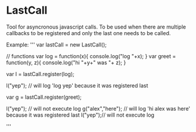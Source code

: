 LastCall
========

Tool for asyncronous javascript calls. To be used when there are multiple callbacks to be registered and only the last one needs to be called.


Example:
'''
var lastCall = new LastCall();

// functions 
var log = function(x){
  console.log("log "+x);
}
var greet = function(y, z){
  console.log("hi "+y+" was "+ z);
}


var l = lastCall.register(log);

l("yep"); // will log 'log yep' because it was registered last

var g = lastCall.register(greet);

l("yep"); // will not execute log
g("alex","here");  // will log 'hi alex was here' because it was registered last
l("yep");// will not execute log

'''

